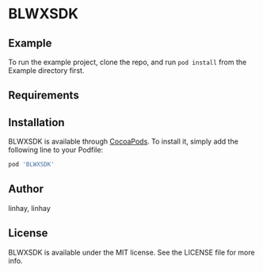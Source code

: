 # BLWXSDK

## Example

To run the example project, clone the repo, and run `pod install` from the Example directory first.

## Requirements

## Installation

BLWXSDK is available through [CocoaPods](https://cocoapods.org). To install
it, simply add the following line to your Podfile:

```ruby
pod 'BLWXSDK'
```

## Author

linhay, linhay

## License

BLWXSDK is available under the MIT license. See the LICENSE file for more info.
